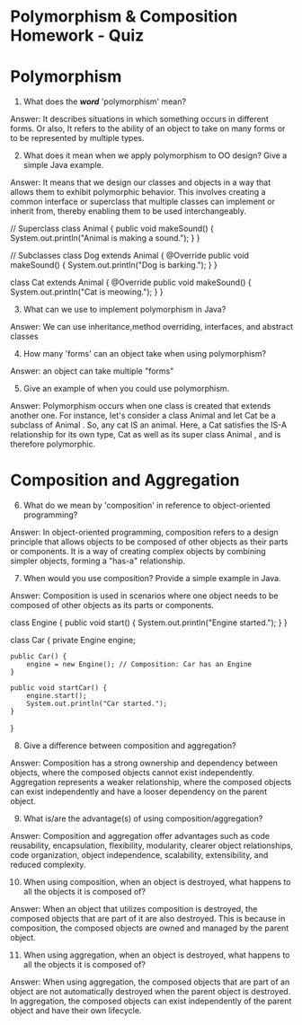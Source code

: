 # Polymorphism & Composition Homework - Quiz

# Polymorphism

1. What does the ___word___ 'polymorphism' mean?

Answer: It describes situations in which something occurs in different forms.
Or also, It refers to the ability of an object to take on many forms or to be represented by multiple types.


2. What does it mean when we apply polymorphism to OO design? Give a simple Java example.

Answer: It means that we design our classes and objects in a way that allows them to exhibit polymorphic behavior. This involves creating a common interface or superclass that multiple classes can implement or inherit from, thereby enabling them to be used interchangeably.

// Superclass
class Animal {
    public void makeSound() {
        System.out.println("Animal is making a sound.");
    }
}

// Subclasses
class Dog extends Animal {
    @Override
    public void makeSound() {
        System.out.println("Dog is barking.");
    }
}

class Cat extends Animal {
    @Override
    public void makeSound() {
        System.out.println("Cat is meowing.");
    }
}

3. What can we use to implement polymorphism in Java?

Answer: We can use inheritance,method overriding, interfaces, and abstract classes 

4. How many 'forms' can an object take when using polymorphism?

Answer: an object can take multiple "forms" 

5. Give an example of when you could use polymorphism.

Answer: Polymorphism occurs when one class is created that extends another one. For instance, let's consider a class Animal and let Cat be a subclass of Animal . So, any cat IS an animal. Here, a Cat satisfies the IS-A relationship for its own type, Cat as well as its super class Animal , and is therefore polymorphic.



# Composition and Aggregation

6. What do we mean by 'composition' in reference to object-oriented programming?

Answer: In object-oriented programming, composition refers to a design principle that allows objects to be composed of other objects as their parts or components.
It is a way of creating complex objects by combining simpler objects, forming a "has-a" relationship. 

7. When would you use composition? Provide a simple example in Java.

Answer: Composition is used in scenarios where one object needs to be composed of other objects as its parts or components. 

class Engine {
    public void start() {
        System.out.println("Engine started.");
    }
}

class Car {
    private Engine engine;

    public Car() {
        engine = new Engine(); // Composition: Car has an Engine
    }

    public void startCar() {
        engine.start();
        System.out.println("Car started.");
    }
}



8. Give a difference between composition and aggregation?

Answer: Composition has a strong ownership and dependency between objects, where the composed objects cannot exist independently. Aggregation represents a weaker relationship, where the composed objects can exist independently and have a looser dependency on the parent object. 

9. What is/are the advantage(s) of using composition/aggregation?

Answer: Composition and aggregation offer advantages such as code reusability, encapsulation, flexibility, modularity, clearer object relationships, code organization, object independence, scalability, extensibility, and reduced complexity.

10. When using composition, when an object is destroyed, what happens to all the objects it is composed of?

Answer: When an object that utilizes composition is destroyed, the composed objects that are part of it are also destroyed. This is because in composition, the composed objects are owned and managed by the parent object.

11. When using aggregation, when an object is destroyed, what happens to all the objects it is composed of?

Answer: When using aggregation, the composed objects that are part of an object are not automatically destroyed when the parent object is destroyed. In aggregation, the composed objects can exist independently of the parent object and have their own lifecycle.